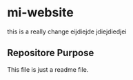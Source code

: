 # mi-website

this is a really change
eijdiejde
jdiejdiedjei

## Repositore Purpose
This file is just a readme file.